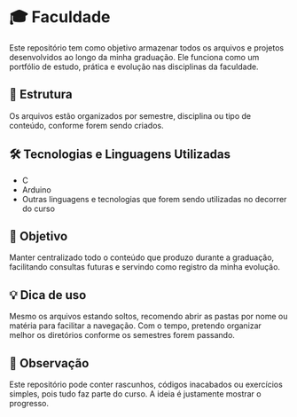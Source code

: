 # 🎓 Faculdade

Este repositório tem como objetivo armazenar todos os arquivos e projetos desenvolvidos ao longo da minha graduação. Ele funciona como um portfólio de estudo, prática e evolução nas disciplinas da faculdade.

## 📁 Estrutura

Os arquivos estão organizados por semestre, disciplina ou tipo de conteúdo, conforme forem sendo criados.

## 🛠️ Tecnologias e Linguagens Utilizadas

- C
- Arduino
- Outras linguagens e tecnologias que forem sendo utilizadas no decorrer do curso

## 🚀 Objetivo

Manter centralizado todo o conteúdo que produzo durante a graduação, facilitando consultas futuras e servindo como registro da minha evolução.

## 💡 Dica de uso

Mesmo os arquivos estando soltos, recomendo abrir as pastas por nome ou matéria para facilitar a navegação. Com o tempo, pretendo organizar melhor os diretórios conforme os semestres forem passando.

## 📝 Observação

Este repositório pode conter rascunhos, códigos inacabados ou exercícios simples, pois tudo faz parte do curso. A ideia é justamente mostrar o progresso.
